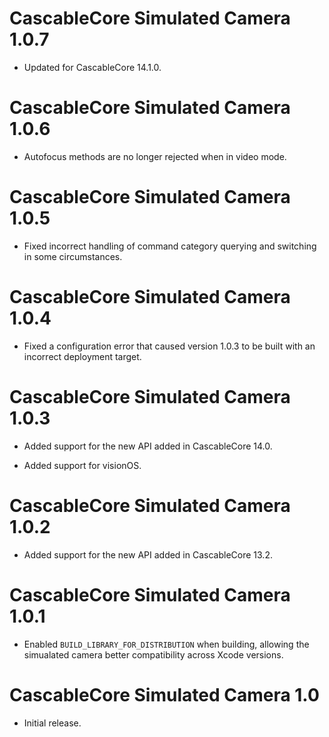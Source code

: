 # CascableCore Simulated Camera 1.0.7

- Updated for CascableCore 14.1.0.


# CascableCore Simulated Camera 1.0.6

- Autofocus methods are no longer rejected when in video mode.


# CascableCore Simulated Camera 1.0.5

- Fixed incorrect handling of command category querying and switching in some circumstances.


# CascableCore Simulated Camera 1.0.4

- Fixed a configuration error that caused version 1.0.3 to be built with an incorrect deployment target.


# CascableCore Simulated Camera 1.0.3

- Added support for the new API added in CascableCore 14.0.

- Added support for visionOS.


# CascableCore Simulated Camera 1.0.2

- Added support for the new API added in CascableCore 13.2.


# CascableCore Simulated Camera 1.0.1

- Enabled `BUILD_LIBRARY_FOR_DISTRIBUTION` when building, allowing the simualated camera better compatibility across Xcode versions.


# CascableCore Simulated Camera 1.0

- Initial release.
